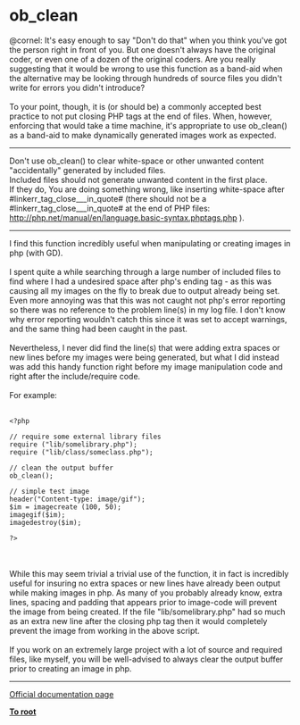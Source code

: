 # ob_clean



@cornel: It&apos;s easy enough to say "Don&apos;t do that" when you think you&apos;ve got the person right in front of you. But one doesn&apos;t always have the original coder, or even one of a dozen of the original coders. Are you really suggesting that it would be wrong to use this function as a band-aid when the alternative may be looking through hundreds of source files you didn&apos;t write for errors you didn&apos;t introduce?<br><br>To your point, though, it is (or should be) a commonly accepted best practice to not put closing PHP tags at the end of files. When, however, enforcing that would take a time machine, it&apos;s appropriate to use ob_clean() as a band-aid to make dynamically generated images work as expected.  

---

Don&apos;t use ob_clean() to clear white-space or other unwanted content "accidentally" generated by included files.<br>Included files should not generate unwanted content in the first place.<br>If they do, You are doing something wrong, like inserting white-space after #linkerr_tag_close___in_quote# (there should not be a #linkerr_tag_close___in_quote# at the end of PHP files: http://php.net/manual/en/language.basic-syntax.phptags.php ).  

---

I find this function incredibly useful when manipulating or creating images in php (with GD).<br><br>I spent quite a while searching through a large number of included files to find where I had a undesired space after php&apos;s ending tag - as this was causing all my images on the fly to break due to output already being set. Even more annoying was that this was not caught not php&apos;s error reporting so there was no reference to the problem line(s) in my log file. I don&apos;t know why error reporting wouldn&apos;t catch this since it was set to accept warnings, and the same thing had been caught in the past.<br><br>Nevertheless, I never did find the line(s) that were adding extra spaces or new lines before my images were being generated, but what I did instead was add this handy function right before my image manipulation code and right after the include/require code.<br><br>For example:<br><br>

```
<?php

// require some external library files
require ("lib/somelibrary.php");
require ("lib/class/someclass.php");

// clean the output buffer
ob_clean();

// simple test image
header("Content-type: image/gif");
$im = imagecreate (100, 50);
imagegif($im);
imagedestroy($im);

?>
```
<br><br>While this may seem trivial a trivial use of the function, it in fact is incredibly useful for insuring no extra spaces or new lines have already been output while making images in php. As many of you probably already know, extra lines, spacing and padding that appears prior to image-code will prevent the image from being created. If the file "lib/somelibrary.php" had so much as an extra new line after the closing php tag then it would completely prevent the image from working in the above script.<br><br>If you work on an extremely large project with a lot of source and required files, like myself, you will be well-advised to always clear the output buffer prior to creating an image in php.  

---

[Official documentation page](https://www.php.net/manual/en/function.ob-clean.php)

**[To root](/README.md)**